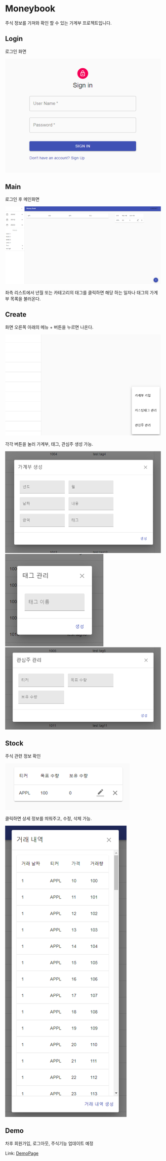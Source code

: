 # Moneybook
 주식 정보를 가져와 확인 할 수 있는 가계부 프로젝트입니다.
## Login
 로그인 화면
 
<img src="/images/login.png">

## Main
 로그인 후 메인화면
 
<img src="/images/main.png">

 좌측 리스트에서 년월 또는 카테고리의 태그를 클릭하면 해당 하는 일자나 태그의 가계부 목록을 불러온다.
 
## Create
 화면 오른쪽 아래의 메뉴 + 버튼을 누르면 나온다.
 
 <img src="/images/floatingmenu.png">
 
 각각 버튼을 눌러 가계부, 태그, 관심주 생성 가능.
 
 <img src="/images/floating1.png">
 <img src="/images/floating2.png">
 <img src="/images/floating3.png">
 
 ## Stock
  주식 관련 정보 확인 
  
<img src="/images/stock.png">

 클릭하면 상세 정보를 띄워주고, 수정, 삭제 가능.
 
<img src="/images/stock2.png">

 ## Demo
  
  차후 회원가입, 로그아웃, 주식기능 업데이트 예정
  
  Link: [DemoPage][DemoLink]
  
  [DemoLink]: http://mbpj.duckdns.org
 
